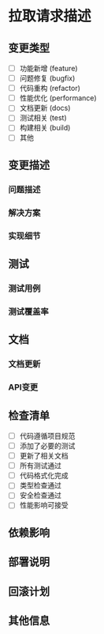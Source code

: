 # 拉取请求描述

## 变更类型

- [ ] 功能新增 (feature)
- [ ] 问题修复 (bugfix)
- [ ] 代码重构 (refactor)
- [ ] 性能优化 (performance)
- [ ] 文档更新 (docs)
- [ ] 测试相关 (test)
- [ ] 构建相关 (build)
- [ ] 其他

## 变更描述

### 问题描述

<!-- 描述此PR要解决的问题 -->

### 解决方案

<!-- 描述你的解决方案 -->

### 实现细节

<!-- 描述关键的实现细节 -->

## 测试

### 测试用例

<!-- 描述添加/修改的测试用例 -->

### 测试覆盖率

<!-- 提供测试覆盖率报告 -->

## 文档

### 文档更新

<!-- 列出更新的文档 -->

### API变更

<!-- 描述API的变更（如果有） -->

## 检查清单

- [ ] 代码遵循项目规范
- [ ] 添加了必要的测试
- [ ] 更新了相关文档
- [ ] 所有测试通过
- [ ] 代码格式化完成
- [ ] 类型检查通过
- [ ] 安全检查通过
- [ ] 性能影响可接受

## 依赖影响

<!-- 描述对其他模块的影响 -->

## 部署说明

<!-- 描述部署需要注意的事项 -->

## 回滚计划

<!-- 描述如何回滚此变更 -->

## 其他信息

<!-- 其他需要说明的信息 --> 